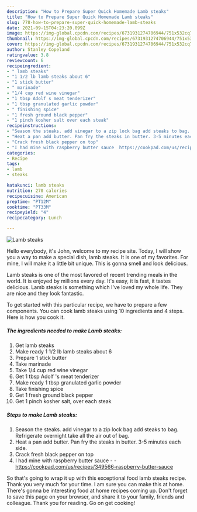 ```yaml
---
description: "How to Prepare Super Quick Homemade Lamb steaks"
title: "How to Prepare Super Quick Homemade Lamb steaks"
slug: 778-how-to-prepare-super-quick-homemade-lamb-steaks
date: 2021-09-15T04:23:20.099Z
image: https://img-global.cpcdn.com/recipes/6731931274706944/751x532cq70/lamb-steaks-recipe-main-photo.jpg
thumbnail: https://img-global.cpcdn.com/recipes/6731931274706944/751x532cq70/lamb-steaks-recipe-main-photo.jpg
cover: https://img-global.cpcdn.com/recipes/6731931274706944/751x532cq70/lamb-steaks-recipe-main-photo.jpg
author: Stanley Copeland
ratingvalue: 3.8
reviewcount: 6
recipeingredient:
- " lamb steaks"
- "1 1/2 lb lamb steaks about 6"
- "1 stick butter"
- " marinade"
- "1/4 cup red wine vinegar"
- "1 tbsp Adolf s meat tenderizer"
- "1 tbsp granulated garlic powder"
- " finishing spice"
- "1 fresh ground black pepper"
- "1 pinch kosher salt over each steak"
recipeinstructions:
- "Season the steaks. add vinegar to a zip lock bag add steaks to bag. Refrigerate overnight take all the air out of bag."
- "Heat a pan add butter. Pan fry the steaks in butter. 3-5 minutes each side."
- "Crack fresh black pepper on top"
- "I had mine with raspberry butter sauce  https://cookpad.com/us/recipes/349566-raspberry-butter-sauce"
categories:
- Recipe
tags:
- lamb
- steaks

katakunci: lamb steaks 
nutrition: 270 calories
recipecuisine: American
preptime: "PT12M"
cooktime: "PT33M"
recipeyield: "4"
recipecategory: Lunch

---
```



![Lamb steaks](https://img-global.cpcdn.com/recipes/6731931274706944/751x532cq70/lamb-steaks-recipe-main-photo.jpg)

Hello everybody, it's John, welcome to my recipe site. Today, I will show you a way to make a special dish, lamb steaks. It is one of my favorites. For mine, I will make it a little bit unique. This is gonna smell and look delicious.



Lamb steaks is one of the most favored of recent trending meals in the world. It is enjoyed by millions every day. It's easy, it is fast, it tastes delicious. Lamb steaks is something which I've loved my whole life. They are nice and they look fantastic.


To get started with this particular recipe, we have to prepare a few components. You can cook lamb steaks using 10 ingredients and 4 steps. Here is how you cook it.

<!--inarticleads1-->

##### The ingredients needed to make Lamb steaks:

1. Get  lamb steaks
1. Make ready 1 1/2 lb lamb steaks about 6
1. Prepare 1 stick butter
1. Take  marinade
1. Take 1/4 cup red wine vinegar
1. Get 1 tbsp Adolf &#39;s meat tenderizer
1. Make ready 1 tbsp granulated garlic powder
1. Take  finishing spice
1. Get 1 fresh ground black pepper
1. Get 1 pinch kosher salt, over each steak




<!--inarticleads2-->

##### Steps to make Lamb steaks:

1. Season the steaks. add vinegar to a zip lock bag add steaks to bag. Refrigerate overnight take all the air out of bag.
1. Heat a pan add butter. Pan fry the steaks in butter. 3-5 minutes each side.
1. Crack fresh black pepper on top
1. I had mine with raspberry butter sauce -  - https://cookpad.com/us/recipes/349566-raspberry-butter-sauce




So that's going to wrap it up with this exceptional food lamb steaks recipe. Thank you very much for your time. I am sure you can make this at home. There's gonna be interesting food at home recipes coming up. Don't forget to save this page on your browser, and share it to your family, friends and colleague. Thank you for reading. Go on get cooking!
